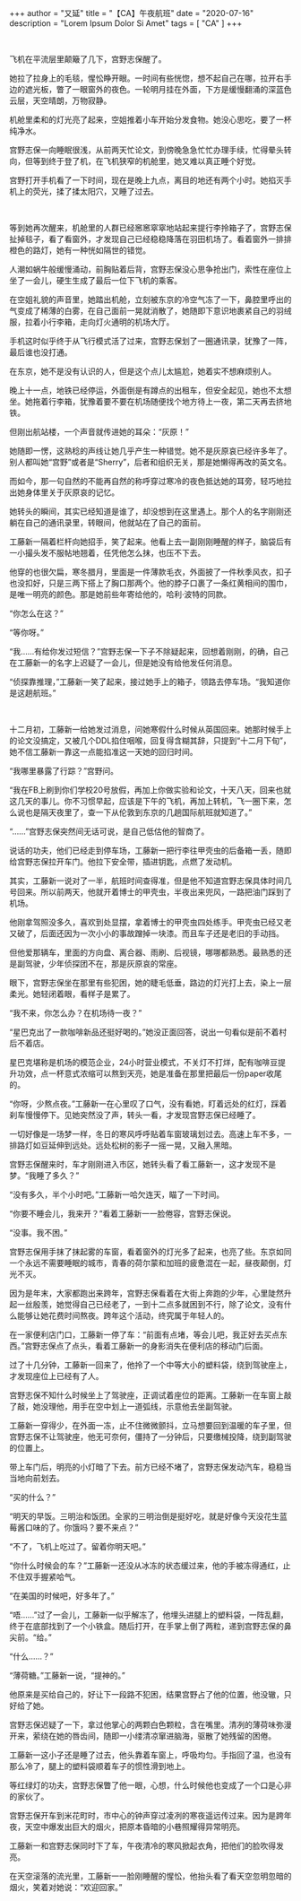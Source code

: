+++
author = "又延"
title = "【CA】午夜航班"
date = "2020-07-16"
description = "Lorem Ipsum Dolor Si Amet"
tags = [
    "CA"
]
+++


 
 



飞机在平流层里颠簸了几下，宫野志保醒了。

她拉了拉身上的毛毯，惺忪睁开眼。一时间有些恍惚，想不起自己在哪，拉开右手边的遮光板，瞥了一眼窗外的夜色。一轮明月挂在外面，下方是缓慢翻涌的深蓝色云层，天空晴朗，万物寂静。

机舱里柔和的灯光亮了起来，空姐推着小车开始分发食物。她没心思吃，要了一杯纯净水。

宫野志保一向睡眠很浅，从前两天忙论文，到傍晚急急忙忙办理手续，忙得晕头转向，但等到终于登了机，在飞机狭窄的机舱里，她又难以真正睡个好觉。

宫野打开手机看了一下时间，现在是晚上九点，离目的地还有两个小时。她掐灭手机上的荧光，揉了揉太阳穴，又睡了过去。

 

等到她再次醒来，机舱里的人群已经窸窸窣窣地站起来提行李拎箱子了，宫野志保扯掉毯子，看了看窗外，才发现自己已经稳稳降落在羽田机场了。看着窗外一排排橙色的路灯，她有一种恍如隔世的错觉。

人潮如蜗牛般缓慢涌动，前胸贴着后背，宫野志保没心思争抢出门，索性在座位上坐了一会儿，硬生生成了最后一位下飞机的乘客。

在空姐礼貌的声音里，她踏出机舱，立刻被东京的冷空气冻了一下，鼻腔里呼出的气变成了稀薄的白雾，在自己面前一晃就消散了，她随即下意识地裹紧自己的羽绒服，拉着小行李箱，走向灯火通明的机场大厅。

手机这时似乎终于从飞行模式活了过来，宫野志保划了一圈通讯录，犹豫了一阵，最后谁也没打通。

在东京，她不是没有认识的人，但是这个点儿太尴尬，她着实不想麻烦别人。

晚上十一点，地铁已经停运，外面倒是有蹲点的出租车，但安全起见，她也不太想坐。她拖着行李箱，犹豫着要不要在机场随便找个地方待上一夜，第二天再去挤地铁。

但刚出航站楼，一个声音就传进她的耳朵：“灰原！”

她随即一愣，这熟稔的声线让她几乎产生一种错觉。她不是灰原哀已经许多年了。别人都叫她“宫野”或者是“Sherry”，后者和组织无关，那是她懒得再改的英文名。

而如今，那一句自然的不能再自然的称呼穿过寒冷的夜色抵达她的耳旁，轻巧地拉出她身体里关于灰原哀的记忆。

她转头的瞬间，其实已经知道是谁了，却没想到在这里遇上。那个人的名字刚刚还躺在自己的通讯录里，转眼间，他就站在了自己的面前。

工藤新一隔着栏杆向她招手，笑了起来。他看上去一副刚刚睡醒的样子，脑袋后有一小撮头发不服帖地翘着，任凭他怎么抹，也压不下去。

他穿的也很欠扁，寒冬腊月，里面是一件薄款毛衣，外面披了一件秋季风衣，扣子也没扣好，只是三两下搭上了胸口那两个。他的脖子口裹了一条红黄相间的围巾，是唯一明亮的颜色。那是她前些年寄给他的，哈利·波特的同款。

“你怎么在这？”

“等你呀。”

“我……有给你发过短信？”宫野志保一下子不除疑起来，回想着刚刚，的确，自己在工藤新一的名字上迟疑了一会儿，但是她没有给他发任何消息。

“侦探靠推理，”工藤新一笑了起来，接过她手上的箱子，领路去停车场。“我知道你是这趟航班。”

 

十二月初，工藤新一给她发过消息，问她寒假什么时候从英国回来。她那时候手上的论文没搞定，又被几个DDL掐住咽喉，回复得含糊其辞，只提到“十二月下旬”，她不信工藤新一靠这一点能掐准这一天她的回归时间。

“我哪里暴露了行踪？”宫野问。

“我在FB上刷到你们学校20号放假，再加上你做实验和论文，十天八天，回来也就这几天的事儿。你不习惯早起，应该是下午的飞机，再加上转机，飞一圈下来，怎么说也是隔天夜里了，查一下从伦敦到东京的几趟国际航班就知道了。”

“……”宫野志保突然间无话可说，是自己低估他的智商了。

说话的功夫，他们已经走到停车场，工藤新一把行李往甲壳虫的后备箱一丢，随即给宫野志保拉开车门。他拉下安全带，插进钥匙，点燃了发动机。

其实，工藤新一说对了一半，航班时间查得准，但是他不知道宫野志保具体时间几号回来。所以前两天，他就开着博士的甲壳虫，半夜出来兜风，一路把油门踩到了机场。

他刚拿驾照没多久，喜欢到处显摆，拿着博士的甲壳虫四处练手。甲壳虫已经又老又破了，后面还因为一次小小的事故蹭掉一块漆。而且车子还是老旧的手动挡。

但他爱那辆车，里面的方向盘、离合器、雨刷、后视镜，哪哪都熟悉。最熟悉的还是副驾驶，少年侦探团不在，那是灰原哀的常座。

眼下，宫野志保坐在那里有些犯困，她的睫毛低垂，路边的灯光打上去，染上一层柔光。她轻闭着眼，看样子是累了。

“我不来，你怎么办？在机场待一夜？”

“星巴克出了一款咖啡新品还挺好喝的。”她没正面回答，说出一句看似是前不着村后不着店。

星巴克堪称是机场的模范企业，24小时营业模式，不关灯不打烊，配有咖啡豆提升功效，点一杯意式浓缩可以熬到天亮，她是准备在那里把最后一份paper收尾的。

“你呀，少熬点夜。”工藤新一在心里叹了口气，没有看她，盯着远处的红灯，踩着刹车慢慢停下。见她突然没了声，转头一看，才发现宫野志保已经睡了。

一切好像是一场梦一样，冬日的寒风呼呼贴着车窗玻璃划过去。高速上车不多，一排路灯如豆延伸到远处。远处松树的影子一摇一晃，又融入黑暗。

宫野志保醒来时，车才刚刚进入市区，她转头看了看工藤新一，这才发现不是梦。“我睡了多久？”

“没有多久，半个小时吧。”工藤新一哈欠连天，瞄了一下时间。

“你要不睡会儿，我来开？”看着工藤新一一脸倦容，宫野志保说。

“没事。我不困。”

宫野志保用手抹了抹起雾的车窗，看着窗外的灯光多了起来，也亮了些。东京如同一个永远不需要睡眠的城市，青春的荷尔蒙和加班的疲惫混在一起，昼夜颠倒，灯光不灭。

因为是年末，大家都跑出来跨年，宫野志保看着在大街上奔跑的少年，心里陡然升起一丝殷羡，她觉得自己已经老了，一到十二点多就困到不行，除了论文，没有什么能够让她花费时间熬夜。跨年这个活动，终究属于年轻人的。

在一家便利店门口，工藤新一停了车：“前面有点堵，等会儿吧，我正好去买点东西。”宫野志保点了点头，看着工藤新一的身影消失在便利店的移动门后面。

过了十几分钟，工藤新一回来了，他拎了一个中等大小的塑料袋，绕到驾驶座上，才发现座位上已经有了人。

宫野志保不知什么时候坐上了驾驶座，正调试着座位的距离。工藤新一在车窗上敲了敲，她没理他，用手在空中划上一道弧线，示意他去坐副驾驶。

工藤新一穿得少，在外面一冻，止不住微微颤抖，立马想要回到温暖的车子里，但宫野志保不让驾驶座，他无可奈何，僵持了一分钟后，只要缴械投降，绕到副驾驶的位置上。

带上车门后，明亮的小灯暗了下去。前方已经不堵了，宫野志保发动汽车，稳稳当当地向前划去。

“买的什么？”

“明天的早饭。三明治和饭团。全家的三明治倒是挺好吃，就是好像今天没花生蓝莓酱口味的了。你饿吗？要不来点？”

“不了，飞机上吃过了。留着你明天吧。”

“你什么时候会的车？”工藤新一还没从冰冻的状态缓过来，他的手被冻得通红，止不住双手握紧哈气。

“在美国的时候吧，好多年了。”

“唔……”过了一会儿，工藤新一似乎解冻了，他埋头进腿上的塑料袋，一阵乱翻，终于在底部找到了一个小铁盒。随后打开，在手掌上倒了两粒，递到宫野志保的鼻尖前。“给。”

“什么……？”

“薄荷糖。”工藤新一说，“提神的。”

他原来是买给自己的，好让下一段路不犯困，结果宫野占了他的位置，他没辙，只好给了她。

宫野志保迟疑了一下，拿过他掌心的两颗白色颗粒，含在嘴里。清冽的薄荷味弥漫开来，萦绕在她的唇齿间，随即一小缕清凉窜进脑海，驱散了她残留的困倦。

工藤新一这小子还是睡了过去，他头靠着车窗上，呼吸均匀。手指回了温，也没有那么冷了，腿上的塑料袋顺着车子的惯性滑到地上。

等红绿灯的功夫，宫野志保瞥了他一眼，心想，什么时候他也变成了一个口是心非的家伙了。

宫野志保开车到米花町时，市中心的钟声穿过凌冽的寒夜遥远传过来。因为是跨年夜，天空中爆发出巨大的烟火，把原本昏暗的小巷照耀得异常明亮。

工藤新一和宫野志保同时下了车，午夜清冷的寒风掀起衣角，把他们的脸吹得发亮。

在天空滚落的流光里，工藤新一一脸刚睡醒的惺忪，他抬头看了看天空忽明忽暗的烟火，笑着对她说：“欢迎回家。”